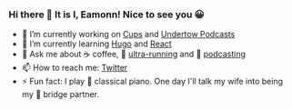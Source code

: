### Hi there 👋 It is I, Eamonn! Nice to see you 😀
- 🔭 I’m currently working on [Cups](https://cupsespressocafe.com/) and [Undertow Podcasts](https://eamonncottrell.com/)
- 🌱 I’m currently learning [Hugo](https://gohugo.io/) and [React](https://reactjs.org/)
- 💬 Ask me about :coffee: coffee, :running: [ultra-running](https://www.strava.com/athletes/24426538) and :microphone: [podcasting](https://eamonncottrell.com/)
- 📫 How to reach me: [Twitter](https://twitter.com/EamonnCottrell)
- ⚡ Fun fact: I play :musical_keyboard: classical piano. One day I'll talk my wife into being my :flower_playing_cards: bridge partner.
<!--
**sieis/sieis** is a ✨ _special_ ✨ repository because its `README.md` (this file) appears on your GitHub profile.

Here are some ideas to get you started:

- 

- 👯 I’m looking to collaborate on ...
- 🤔 I’m looking for help with ...

- 📫 How to reach me: ...
- 😄 Pronouns: ...
- ⚡ Fun fact: ...
-->
